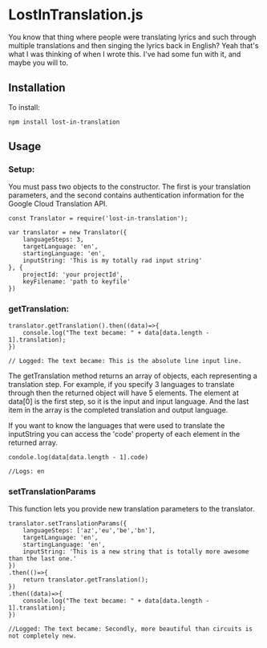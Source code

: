 # LostInTranslation.js

You know that thing where people were translating lyrics and such through multiple translations and then singing the lyrics back in English?  Yeah that's what I was thinking of when I wrote this.  I've had some fun with it, and maybe you will to.

## Installation

To install:
```
npm install lost-in-translation 
```
## Usage

### Setup:
You must pass two objects to the constructor.  The first is your translation parameters, and the second contains authentication information for the Google Cloud Translation API.
```
const Translator = require('lost-in-translation');

var translator = new Translator({
    languageSteps: 3,
    targetLanguage: 'en',
    startingLanguage: 'en',
    inputString: 'This is my totally rad input string'
}, {
    projectId: 'your projectId',
    keyFilename: 'path to keyfile'
})
```
### getTranslation:

```
translator.getTranslation().then((data)=>{
    console.log("The text became: " + data[data.length - 1].translation);
})

// Logged: The text became: This is the absolute line input line.
```
The getTranslation method returns an array of objects, each representing a translation step.  For example, if you specify 3 languages to translate through then the returned object will have 5 elements.  The element at data[0] is the first step, so it is the input and input language.  And the last item in the array is the completed translation and output language.

If you want to know the languages that were used to translate the inputString you can access the 'code' property of each element in the returned array.
```
condole.log(data[data.length - 1].code)

//Logs: en
```

### setTranslationParams

This function lets you provide new translation parameters to the translator.

```
translator.setTranslationParams({
    languageSteps: ['az','eu','be','bn'],
    targetLanguage: 'en',
    startingLanguage: 'en',
    inputString: 'This is a new string that is totally more awesome than the last one.'
})
.then(()=>{
    return translator.getTranslation();
})
.then((data)=>{
    console.log("The text became: " + data[data.length - 1].translation);
})

//Logged: The text became: Secondly, more beautiful than circuits is not completely new.
```